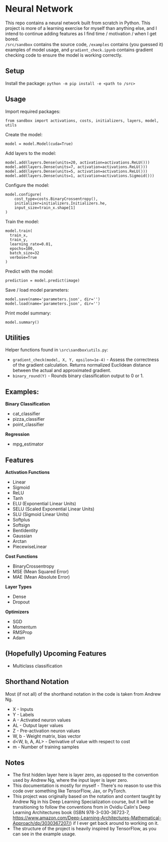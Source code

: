 # Neural Network

This repo contains a neural network built from scratch in Python. This project is more of a learning exercise for myself than anything else, and I intend to continue adding features as I find time / motivation / when I get bored.<br>`/src/sandbox` contains the source code, `/examples` contains (you guessed it) examples of model usage, and `gradient_check.ipynb` contains gradient checking code to ensure the model is working correctly.

## Setup

Install the package: `python -m pip install -e <path to /src>`

## Usage

Import required packages:
```{python}
from sandbox import activations, costs, initializers, layers, model, utils
```

Create the model:
```{python}
model = model.Model(cuda=True)
```

Add layers to the model:
```{python}
model.add(layers.Dense(units=20, activation=activations.ReLU()))
model.add(layers.Dense(units=7, activation=activations.ReLU()))
model.add(layers.Dense(units=5, activation=activations.ReLU()))
model.add(layers.Dense(units=1, activation=activations.Sigmoid()))
```

Configure the model:
```{python}
model.configure(
    cost_type=costs.BinaryCrossentropy(),
    initializer=initializers.Initializers.he,
    input_size=train_x.shape[1]
)
```

Train the model:
```{python}
model.train(
  train_x,
  train_y,
  learning_rate=0.01,
  epochs=100,
  batch_size=32
  verbose=True
)
```

Predict with the model:
```{python}
prediction = model.predict(image)
```

Save / load model parameters:
```{python}
model.save(name='parameters.json', dir='')
model.load(name='parameters.json', dir='')
```

Print model summary:
```{python}
model.summary()
```

## Utilities

Helper functions found in `\src\sandbox\utils.py`:
- `gradient_check(model, X, Y, epsilon=1e-4)` - Assess the correctness of the gradient calculation. Returns normalized Euclidean distance between the actual and approximated gradient.
- `binary_round(Y)` - Rounds binary classification output to 0 or 1.

## Examples:

**Binary Classification**
  - cat_classifier
  - pizza_classifier 
  - point_classifier

**Regression**
  - mpg_estimator

## Features

**Activation Functions**
- Linear
- Sigmoid
- ReLU
- Tanh
- ELU (Exponential Linear Units)
- SELU (Scaled Exponential Linear Units)
- SLU (Sigmoid Linear Units)
- Softplus
- Softsign
- BentIdentity
- Gaussian
- Arctan
- PiecewiseLinear

**Cost Functions**
- BinaryCrossentropy
- MSE (Mean Squared Error)
- MAE (Mean Absolute Error)

**Layer Types**
- Dense
- Dropout

**Optimizers**
- SGD
- Momentum
- RMSProp
- Adam

## (Hopefully) Upcoming Features

- Multiclass classification

## Shorthand Notation

Most (if not all) of the shorthand notation in the code is taken from Andrew Ng.
- X - Inputs
- Y - Labels
- A - Activated neuron values
- AL - Output layer values 
- Z - Pre-activation neuron values
- W, b - Weight matrix, bias vector
- d<W, b, A, AL> - Derivative of value with respect to cost
- m - Number of training samples

## Notes

- The first hidden layer here is layer zero, as opposed to the convention used by Andrew Ng, where the input layer is layer zero.
- This documentation is mostly for myself - There's no reason to use this code over something like TensorFlow, Jax, or PyTorch.
- This project was originally based on the notation and content taught by Andrew Ng in his Deep Learning Specialization course, but it will be transitioning to follow the conventions from in Ovidiu Calin's Deep Learning Architectures book (ISBN 978-3-030-36723-7, https://www.amazon.com/Deep-Learning-Architectures-Mathematical-Approach/dp/3030367207/) if I ever get back around to working on it.
-  The structure of the project is heavily inspired by TensorFlow, as you can see in the example usage.
